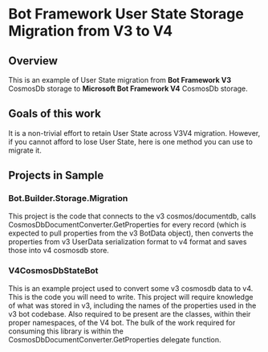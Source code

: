 ﻿# Bot Framework User State Storage Migration from V3 to V4


## Overview

This is an example of User State migration from **Bot Framework V3** CosmosDb storage to  **Microsoft Bot Framework V4** CosmosDb storage.

## Goals of this work

It is a non-trivial effort to retain User State across V3V4 migration. However, if you cannot afford to lose User State, here is one method you can use to migrate it.

## Projects in Sample

### Bot.Builder.Storage.Migration

This project is the code that connects to the v3 cosmos/documentdb, calls CosmosDbDocumentConverter.GetProperties for every record (which is expected to pull properties from the v3 BotData object), then converts the properties from v3 UserData serialization format to v4 format and saves those into v4 cosmosdb store.

### V4CosmosDbStateBot

This is an example project used to convert some v3 cosmosdb data to v4.  This is the code you will need to write.  This project will require knowledge of what was stored in v3, including the names of the properties used in the v3 bot codebase.  Also required to be present are the classes, within their proper namespaces, of the V4 bot.  The bulk of the work required for consuming this library is within the CosmosDbDocumentConverter.GetProperties delegate function.
